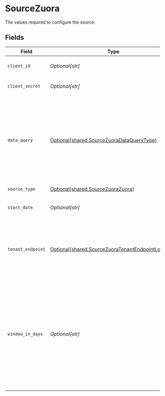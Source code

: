 # SourceZuora

The values required to configure the source.


## Fields

| Field                                                                                                                                                                                                                                                                    | Type                                                                                                                                                                                                                                                                     | Required                                                                                                                                                                                                                                                                 | Description                                                                                                                                                                                                                                                              | Example                                                                                                                                                                                                                                                                  |
| ------------------------------------------------------------------------------------------------------------------------------------------------------------------------------------------------------------------------------------------------------------------------ | ------------------------------------------------------------------------------------------------------------------------------------------------------------------------------------------------------------------------------------------------------------------------ | ------------------------------------------------------------------------------------------------------------------------------------------------------------------------------------------------------------------------------------------------------------------------ | ------------------------------------------------------------------------------------------------------------------------------------------------------------------------------------------------------------------------------------------------------------------------ | ------------------------------------------------------------------------------------------------------------------------------------------------------------------------------------------------------------------------------------------------------------------------ |
| `client_id`                                                                                                                                                                                                                                                              | *Optional[str]*                                                                                                                                                                                                                                                          | :heavy_check_mark:                                                                                                                                                                                                                                                       | Your OAuth user Client ID                                                                                                                                                                                                                                                |                                                                                                                                                                                                                                                                          |
| `client_secret`                                                                                                                                                                                                                                                          | *Optional[str]*                                                                                                                                                                                                                                                          | :heavy_check_mark:                                                                                                                                                                                                                                                       | Your OAuth user Client Secret                                                                                                                                                                                                                                            |                                                                                                                                                                                                                                                                          |
| `data_query`                                                                                                                                                                                                                                                             | [Optional[shared.SourceZuoraDataQueryType]](undefined/models/shared/sourcezuoradataquerytype.md)                                                                                                                                                                         | :heavy_minus_sign:                                                                                                                                                                                                                                                       | Choose between `Live`, or `Unlimited` - the optimized, replicated database at 12 hours freshness for high volume extraction <a href="https://knowledgecenter.zuora.com/Central_Platform/Query/Data_Query/A_Overview_of_Data_Query#Query_Processing_Limitations">Link</a> |                                                                                                                                                                                                                                                                          |
| `source_type`                                                                                                                                                                                                                                                            | [Optional[shared.SourceZuoraZuora]](undefined/models/shared/sourcezuorazuora.md)                                                                                                                                                                                         | :heavy_check_mark:                                                                                                                                                                                                                                                       | N/A                                                                                                                                                                                                                                                                      |                                                                                                                                                                                                                                                                          |
| `start_date`                                                                                                                                                                                                                                                             | *Optional[str]*                                                                                                                                                                                                                                                          | :heavy_check_mark:                                                                                                                                                                                                                                                       | Start Date in format: YYYY-MM-DD                                                                                                                                                                                                                                         |                                                                                                                                                                                                                                                                          |
| `tenant_endpoint`                                                                                                                                                                                                                                                        | [Optional[shared.SourceZuoraTenantEndpointLocation]](undefined/models/shared/sourcezuoratenantendpointlocation.md)                                                                                                                                                       | :heavy_check_mark:                                                                                                                                                                                                                                                       | Please choose the right endpoint where your Tenant is located. More info by this <a href="https://www.zuora.com/developer/api-reference/#section/Introduction/Access-to-the-API">Link</a>                                                                                |                                                                                                                                                                                                                                                                          |
| `window_in_days`                                                                                                                                                                                                                                                         | *Optional[str]*                                                                                                                                                                                                                                                          | :heavy_minus_sign:                                                                                                                                                                                                                                                       | The amount of days for each data-chunk begining from start_date. Bigger the value - faster the fetch. (0.1 - as for couple of hours, 1 - as for a Day; 364 - as for a Year).                                                                                             | 0.5                                                                                                                                                                                                                                                                      |